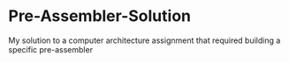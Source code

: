 # Pre-Assembler-Solution
My solution to a computer architecture assignment that required building a specific pre-assembler
